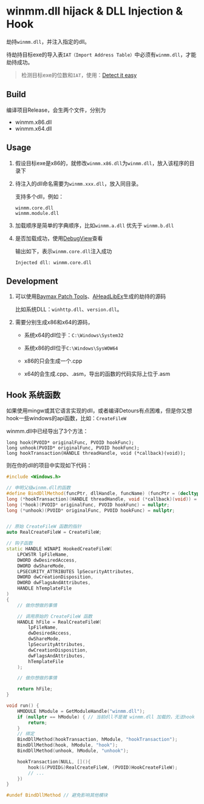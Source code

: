 # winmm.dll hijack & DLL Injection & Hook

劫持`winmm.dll`，并注入指定的dll。

待劫持目标exe的导入表`IAT（Import Address Table）`中必须有`winmm.dll`，才能劫持成功。

> 检测目标exe的位数和`IAT`，使用：[Detect it easy](https://github.com/horsicq/Detect-It-Easy)


## Build

编译项目Release，会生两个文件，分别为
- winmm.x86.dll
- winmm.x64.dll


## Usage

1. 假设目标exe是x86的，就修改`winmm.x86.dll`为`winmm.dll`，放入该程序的目录下
2. 待注入的dll命名需要为`winmm.xxx.dll`，放入同目录。

    支持多个dll，例如：

    ```
    winmm.core.dll
    winmm.module.dll
    ```
3. 加载顺序是简单的字典顺序，比如`winmm.a.dll` 优先于 `winmm.b.dll`

4. 是否加载成功，使用[DebugView](https://learn.microsoft.com/en-us/sysinternals/downloads/debugview)查看

    输出如下，表示`winmm.core.dll`注入成功
    ```
    Injected dll: winmm.core.dll
    ```

## Development

1. 可以使用[Baymax Patch Tools](https://www.chinapyg.com/thread-83083-1-1.html)、[AHeadLibEx](https://github.com/i1tao/AheadLibEx)生成的劫持的源码
  
    比如系统DLL：`winhttp.dll`、`version.dll`。


2. 需要分别生成x86和x64的源码，
    - 系统x64的dll位于：`C:\Windows\System32`
    - 系统x86的dll位于`C:\Windows\SysWOW64`

    - x86的只会生成一个.cpp
    - x64的会生成.cpp、.asm，导出的函数的代码实际上位于.asm

## Hook 系统函数

如果使用mingw或其它语言实现的dll，或者编译Detours有点困难，但是你又想hook一些windows的api函数，比如：`CreateFileW`

winmm.dll中已经导出了3个方法：

```
long hook(PVOID* originalFunc, PVOID hookFunc);
long unhook(PVOID* originalFunc, PVOID hookFunc);
long hookTransaction(HANDLE threadHandle, void (*callback)(void));
```


则在你的dll的项目中实现如下代码：


```cpp
#include <Windows.h>

// 申明父级winmm.dll的函数
#define BindDllMethod(funcPtr, dllHandle, funcName) (funcPtr = (decltype(funcPtr))GetProcAddress(dllHandle, funcName))
long (*hookTransaction)(HANDLE threadHandle, void (*callback)(void)) = nullptr;
long (*hook)(PVOID* originalFunc, PVOID hookFunc) = nullptr;
long (*unhook)(PVOID* originalFunc, PVOID hookFunc) = nullptr;


// 原始 CreateFileW 函数的指针
auto RealCreateFileW = CreateFileW;

// 钩子函数
static HANDLE WINAPI HookedCreateFileW(
    LPCWSTR lpFileName,
    DWORD dwDesiredAccess,
    DWORD dwShareMode,
    LPSECURITY_ATTRIBUTES lpSecurityAttributes,
    DWORD dwCreationDisposition,
    DWORD dwFlagsAndAttributes,
    HANDLE hTemplateFile
)
{
    // 做你想做的事情

    // 调用原始的 CreateFileW 函数
    HANDLE hFile = RealCreateFileW(
        lpFileName,
        dwDesiredAccess,
        dwShareMode,
        lpSecurityAttributes,
        dwCreationDisposition,
        dwFlagsAndAttributes,
        hTemplateFile
    );

    // 做你想做的事情

    return hFile;
}

void run() {
    HMODULE hModule = GetModuleHandle("winmm.dll");
    if (nullptr == hModule) { // 当前dll不是被 winmm.dll 加载的，无法hook
        return;
    }
    // 绑定
    BindDllMethod(hookTransaction, hModule, "hookTransaction");
    BindDllMethod(hook, hModule, "hook");
    BindDllMethod(unhook, hModule, "unhook");

    hookTransaction(NULL, [](){
        hook(&(PVOID&)RealCreateFileW, (PVOID)HookCreateFileW);
        // ...
    })
}

#undef BindDllMethod // 避免影响其他模块

```